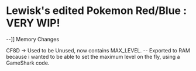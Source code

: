 # Lewisk's edited Pokemon Red/Blue : VERY WIP!


--]] Memory Changes
 
CF8D -> Used to be Unused, now contains MAX_LEVEL.
     -- Exported to RAM because i wanted to be able to set the maximum level on the fly, using a GameShark code.

